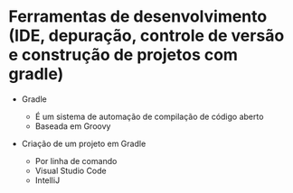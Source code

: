 # Ferramentas de desenvolvimento (IDE, depuração, controle de versão e construção de projetos com gradle) 

- Gradle
  - É um sistema de automação de compilação de código aberto
  - Baseada em Groovy
 
- Criação de um projeto em Gradle
  - Por linha de comando
  - Visual Studio Code
  - IntelliJ
